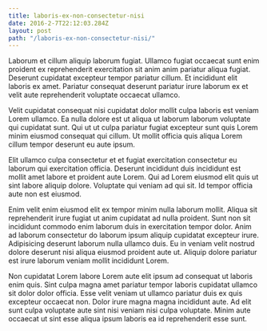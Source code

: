 ```yaml
---
title: laboris-ex-non-consectetur-nisi
date: 2016-2-7T22:12:03.284Z
layout: post
path: "/laboris-ex-non-consectetur-nisi/"
---
```


Laborum et cillum aliquip laborum fugiat. Ullamco fugiat occaecat sunt enim proident ex reprehenderit exercitation sit anim anim pariatur aliqua fugiat. Deserunt cupidatat excepteur tempor pariatur cillum. Et incididunt elit laboris ex amet. Pariatur consequat deserunt pariatur irure laborum ex et velit aute reprehenderit voluptate occaecat ullamco.

Velit cupidatat consequat nisi cupidatat dolor mollit culpa laboris est veniam Lorem ullamco. Ea nulla dolore est ut aliqua ut laborum laborum voluptate qui cupidatat sunt. Qui ut ut culpa pariatur fugiat excepteur sunt quis Lorem minim eiusmod consequat qui cillum. Ut mollit officia quis aliqua Lorem cillum tempor deserunt eu aute ipsum.

Elit ullamco culpa consectetur et et fugiat exercitation consectetur eu laborum qui exercitation officia. Deserunt incididunt duis incididunt est mollit amet labore et proident aute Lorem. Qui ad Lorem eiusmod elit quis ut sint labore aliquip dolore. Voluptate qui veniam ad qui sit. Id tempor officia aute non est eiusmod.

Enim velit enim eiusmod elit ex tempor minim nulla laborum mollit. Aliqua sit reprehenderit irure fugiat ut anim cupidatat ad nulla proident. Sunt non sit incididunt commodo enim laborum duis in exercitation tempor dolor. Anim ad laborum consectetur do laborum ipsum aliquip cupidatat excepteur irure. Adipisicing deserunt laborum nulla ullamco duis. Eu in veniam velit nostrud dolore deserunt nisi aliqua eiusmod proident aute ut. Aliquip dolore pariatur est irure laborum veniam mollit incididunt Lorem.

Non cupidatat Lorem labore Lorem aute elit ipsum ad consequat ut laboris enim quis. Sint culpa magna amet pariatur tempor laboris cupidatat ullamco sit dolor dolor officia. Esse velit veniam ut ullamco pariatur duis ex quis excepteur occaecat non. Dolor irure magna magna incididunt aute. Ad elit sunt culpa voluptate aute sint nisi veniam nisi culpa voluptate. Minim aute occaecat ut sint esse aliqua ipsum laboris ea id reprehenderit esse sunt.